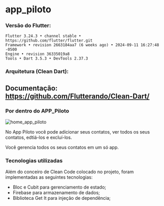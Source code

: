 # app_piloto

### Versão do Flutter:
```
Flutter 3.24.3 • channel stable • https://github.com/flutter/flutter.git
Framework • revision 2663184aa7 (6 weeks ago) • 2024-09-11 16:27:48 -0500
Engine • revision 36335019a8
Tools • Dart 3.5.3 • DevTools 2.37.3
```
### Arquitetura (Clean Dart):
Documentação: <https://github.com/Flutterando/Clean-Dart/>
---

### Por dentro do APP_Piloto
![home_app_piloto](https://i.imgur.com/gXuWbLA.png)

No App Piloto você pode adicionar seus contatos, ver todos os seus contatos, edtiá-los e excluí-los.

Você gerencia todos os seus contatos em um só app.

### Tecnologias utilizadas

Além do conceiro de Clean Code colocado no projeto, foram implementadas as seguintes tecnologias: 

- Bloc e Cubit para gerenciamento de estado;
- Firebase para armazenamento de dados;
- Biblioteca Get It para injeção de dependência; 
